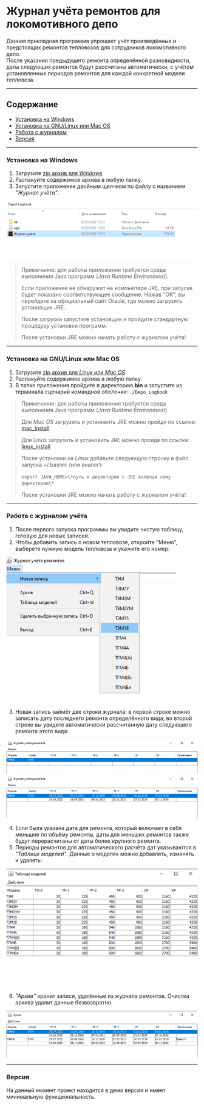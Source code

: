 # Журнал учёта ремонтов для локомотивного депо
Данная прикладная программа упрощает учёт произведённых и предстоящих ремонтов тепловозов для сотрудников локомотивного депо.  
После указания предыдущего ремонта определённой разновидности, даты следующих ремонтов будут рассчитаны автоматически, с учётом установленных периодов ремонтов для каждой конкретной модели тепловоза.

---

## Содержание
* [Установка на Windows](#установка-на-windows)
* [Установка на GNU/Linux или Mac OS](#установка-на-gnulinux-или-mac-os)
* [Работа с журналом](#работа-с-журналом-учёта)
* [Версия](#версия)

---

### Установка на Windows
1. Загрузите [zip архив для *Windows*](https://drive.google.com/file/d/12XafrI6UhdHyBA9kn99YvJmv0vP-YCwX/view?usp=sharing)
2. Распакуйте содержимое архива в любую папку.
3. Запустите приложение двойным щелчком по файлу с названием *"Журнал учёта"*.


![LaunchApp](ReadmeScreenshots/Launch.png)


> Примечание: для работы приложения требуется среда выполнения Java программ (*Java Runtime Environment*).
>
> Если приложение не обнаружит на компьютере JRE, при запуске будет показано соответствующее сообщение.
> Нажав "OK", вы перейдете на официальный сайт Oracle, где можно загрузить установщик JRE.
>
> После загрузки запустите установщик и пройдите стандартную процедуру установки программ. 
>
> После установки JRE можно начать работу с журналом учёта!

---

### Установка на GNU\/Linux или Mac OS
1. Загрузите [zip архив для *Linux* или *Mac OS*](https://drive.google.com/file/d/13LxGeI0z-2IIihXTk8yiggBBA_AQ7e0C/view?usp=sharing)
2. Распакуйте содержимое архива в любую папку.
3. В папке приложения пройдите в директорию **bin** и запустите из терминала сценарий командной оболочки:
`./Depo_Logbook`


> Примечание: для работы приложения требуется среда выполнения Java программ (*Java Runtime Environment*).
>
> Для *Mac OS* загрузить и установить JRE можно пройдя по ссылке: [mac_install](https://www.java.com/ru/download/help/mac_install.html)
>
> Для Linux загрузить и установить JRE можно пройдя по ссылке: [linux_install](https://www.java.com/ru/download/help/linux_x64_install.html)
>
> После установки на *Linux* добавьте следующую строчку в файл запуска ~/.bashrc (или аналог):
>
> `export JAVA_HOME=\*путь к директории с JRE включая саму директорию\*`  
> 
> После установки JRE можно начать работу с журналом учёта!

---

### Работа с журналом учёта
1. После первого запуска программы вы увидите чистую таблицу, готовую для новых записей.
2. Чтобы добавить запись о новом тепловозе, откройте "Меню", выберете нужную модель тепловоза и укажите его номер:


![NewRecord](ReadmeScreenshots/NewRecord.png)


3. Новая запись займёт две строки журнала: в первой строке можно записать дату последнего ремонта определённого вида; во второй строке вы увидите автоматически рассчитанную дату следующего ремонта этого вида:


![FirstRecord](ReadmeScreenshots/FirstRecord.png)
![CalculatedDates](ReadmeScreenshots/DateCalculations.png)


4. Если была указана дата для ремонта, который включает в себя меньшие по объёму ремонты, даты для меньших ремонтов также будут перерасчитаны от даты более крупного ремонта.
5. Периоды ремонтов для автоматического расчёта дат указываются в *"Таблице моделей"*. Данные о моделях можно добавлять, изменять и удалять:


![ModelsTable](ReadmeScreenshots/ModelsTable.png)


6. *"Архив"* хранит записи, удалённые из журнала ремонтов. Очистка архива удалит данные безвозвратно.


![Archive](ReadmeScreenshots/Archive.png)

---

### Версия
На данный момент проект находится в демо версии и имеет минимальную функциональность.
